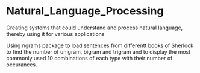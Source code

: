 # Natural_Language_Processing
Creating systems that could understand and process natural language, thereby using it for various applications

Using ngrams package to load sentences from differentt books of Sherlock to find the number of unigram, bigram and trigram and to display the most commonly used 10 combinations of each type with their number of occurances.
